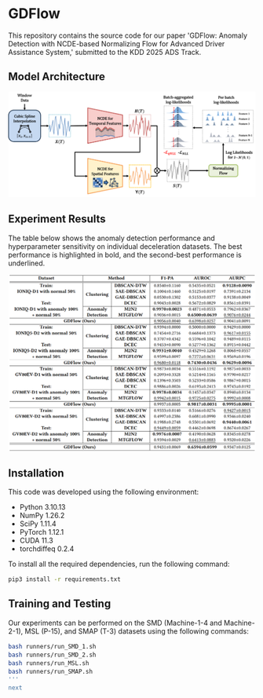 # GDFlow
This repository contains the source code for our paper 'GDFlow: Anomaly Detection with NCDE-based Normalizing Flow for Advanced Driver Assistance System,' submitted to the KDD 2025 ADS Track.

## Model Architecture

![GDFlow Architecture](assets/GDFlow_architecture.png)

## Experiment Results

The table below shows the anomaly detection performance and hyperparameter sensitivity on individual deceleration datasets. The best performance is highlighted in bold, and the second-best performance is underlined.

![Experiment Results Table](assets/Table_2-Anomaly_detection_performance_and_hyperparameter_sensitivity.png)

## Installation

This code was developed using the following environment:
- Python 3.10.13
- NumPy 1.26.2
- SciPy 1.11.4
- PyTorch 1.12.1
- CUDA 11.3
- torchdiffeq 0.2.4

To install all the required dependencies, run the following command:

```bash
pip3 install -r requirements.txt
```

## Training and Testing

Our experiments can be performed on the SMD (Machine-1-4 and Machine-2-1), MSL (P-15), and SMAP (T-3) datasets using the following commands:

```bash
bash runners/run_SMD_1.sh
bash runners/run_SMD_2.sh
bash runners/run_MSL.sh
bash runners/run_SMAP.sh
'''
next
